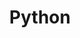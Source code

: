 ---
title: "Python"
layout: category
permalink: /categories/Python/
author_profile: true
taxonomy: Python
sidebar:
    nav: "categories"
---